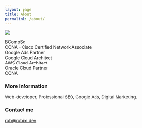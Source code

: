 ```yaml
---
layout: page
title: About
permalink: /about/
---
```



<a href="https://www.google.com/partners/agency?id=2114776612" target="_blank">
    <img src="https://www.gstatic.com/partners/badge/images/2023/PartnerBadgeClickable.svg"/>
</a>

BCompSc<br>
CCNA - Cisco Certified Network Associate<br>
Google Ads Partner<br>
Google Cloud Architect<br>
AWS Cloud Architect<br>
Oracle Cloud Partner<br>
CCNA<br>


### More Information

Web-developer, Professional SEO, Google Ads, Digital Marketing.

### Contact me

[rob@robim.dev](mailto:rob@robim.dev)
